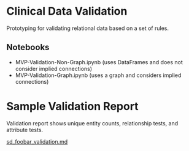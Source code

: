 # Clinical Data Validation

Prototyping for validating relational data based on a set of rules.

## Notebooks

- MVP-Validation-Non-Graph.ipynb (uses DataFrames and does not consider implied connections)
- MVP-Validation-Graph.ipynb (uses a graph and considers implied connections)

# Sample Validation Report

Validation report shows unique entity counts, relationship tests, and attribute
tests.

[sd_foobar_validation.md](sd_foobar_validation.md)
